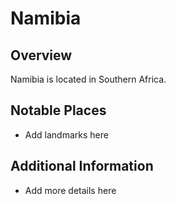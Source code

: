 # Namibia
## Overview
Namibia is located in Southern Africa.

## Notable Places
- Add landmarks here

## Additional Information
- Add more details here
